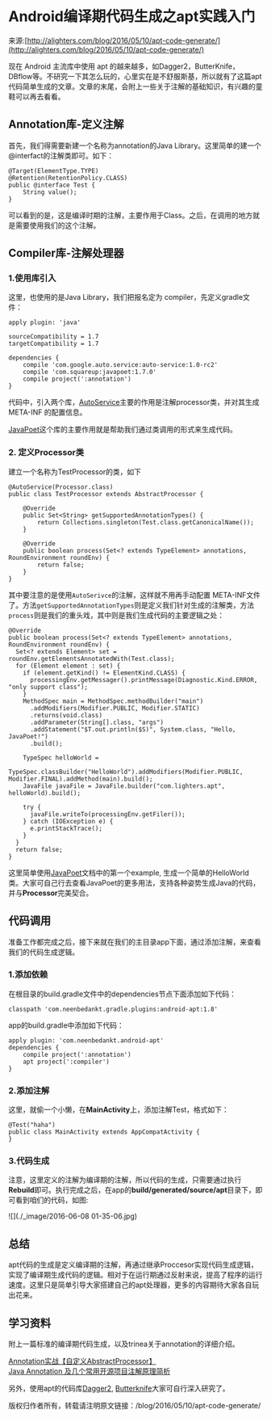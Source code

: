 # Android编译期代码生成之apt实践入门
来源:[http://alighters.com/blog/2016/05/10/apt-code-generate/](http://alighters.com/blog/2016/05/10/apt-code-generate/)

现在 Android 主流库中使用 apt 的越来越多，如Dagger2，ButterKnife，DBflow等。不研究一下其怎么玩的，心里实在是不舒服斯基，所以就有了这篇apt代码简单生成的文章。文章的末尾，会附上一些关于注解的基础知识，有兴趣的童鞋可以再去看看。

## Annotation库-定义注解

首先，我们得需要新建一个名称为annotation的Java Library。这里简单的建一个@interfact的注解类即可。如下：

```
@Target(ElementType.TYPE)
@Retention(RetentionPolicy.CLASS)
public @interface Test {
    String value();
}
```

可以看到的是，这是编译时期的注解，主要作用于Class。之后，在调用的地方就是需要使用我们的这个注解。

## Compiler库-注解处理器

### 1.使用库引入

这里，也使用的是Java Library，我们把报名定为 compiler，先定义gradle文件：

```
apply plugin: 'java'

sourceCompatibility = 1.7
targetCompatibility = 1.7

dependencies {
    compile 'com.google.auto.service:auto-service:1.0-rc2'
    compile 'com.squareup:javapoet:1.7.0'
    compile project(':annotation')
}
```

代码中，引入两个库，[AutoService](https://github.com/google/auto/blob/master/service%2FREADME.md)主要的作用是注解processor类，并对其生成 META-INF 的配置信息。

[JavaPoet](https://github.com/square/javapoet)这个库的主要作用就是帮助我们通过类调用的形式来生成代码。

### 2. 定义Processor类

建立一个名称为TestProcessor的类，如下

```
@AutoService(Processor.class)
public class TestProcessor extends AbstractProcessor {

    @Override
    public Set<String> getSupportedAnnotationTypes() {
        return Collections.singleton(Test.class.getCanonicalName());
    }

    @Override
    public boolean process(Set<? extends TypeElement> annotations, RoundEnvironment roundEnv) {
        return false;
    }
}
```

其中要注意的是使用`AutoSerivce`的注解，这样就不用再手动配置 META-INF文件了。方法`getSupportedAnnotationTypes`则是定义我们针对生成的注解类，方法`process`则是我们的重头戏，其中则是我们生成代码的主要逻辑之处：

```
@Override
public boolean process(Set<? extends TypeElement> annotations, RoundEnvironment roundEnv) {
  Set<? extends Element> set = roundEnv.getElementsAnnotatedWith(Test.class);
  for (Element element : set) {
    if (element.getKind() != ElementKind.CLASS) {
      processingEnv.getMessager().printMessage(Diagnostic.Kind.ERROR, "only support class");
    }
    MethodSpec main = MethodSpec.methodBuilder("main")
      .addModifiers(Modifier.PUBLIC, Modifier.STATIC)
      .returns(void.class)
      .addParameter(String[].class, "args")
      .addStatement("$T.out.println($S)", System.class, "Hello, JavaPoet!")
      .build();

    TypeSpec helloWorld =
      TypeSpec.classBuilder("HelloWorld").addModifiers(Modifier.PUBLIC, Modifier.FINAL).addMethod(main).build();
    JavaFile javaFile = JavaFile.builder("com.lighters.apt", helloWorld).build();

    try {
      javaFile.writeTo(processingEnv.getFiler());
    } catch (IOException e) {
      e.printStackTrace();
    }
  }
  return false;
}
```

这里简单使用[JavaPoet](https://github.com/square/javapoet)文档中的第一个example, 生成一个简单的HelloWorld类。大家可自己行去查看JavaPoet的更多用法，支持各种姿势生成Java的代码，并与**Processor**完美契合。

## 代码调用

准备工作都完成之后，接下来就在我们的主目录app下面，通过添加注解，来查看我们的代码生成逻辑。

### 1.添加依赖

在根目录的build.gradle文件中的dependencies节点下面添加如下代码：

```
classpath 'com.neenbedankt.gradle.plugins:android-apt:1.8'
```
app的build.gradle中添加如下代码：

```
apply plugin: 'com.neenbedankt.android-apt'
dependencies {
    compile project(':annotation')
    apt project(':compiler')
}
```

### 2.添加注解

这里，就偷一个小懒，在**MainActivity**上，添加注解Test，格式如下：

```
@Test("haha")
public class MainActivity extends AppCompatActivity {
}
```

### 3.代码生成

注意，这里定义的注解为编译期的注解，所以代码的生成，只需要通过执行**Rebuild**即可。执行完成之后，在app的**build/generated/source/apt**目录下，即可看到咱们的代码，如图: 

![](./_image/2016-06-08 01-35-06.jpg)

## 总结

apt代码的生成是定义编译期的注解，再通过继承Proccesor实现代码生成逻辑，实现了编译期生成代码的逻辑。相对于在运行期通过反射来说，提高了程序的运行速度。这里只是简单引导大家搭建自己的apt处理器，更多的内容期待大家各自玩出花来。

## 学习资料

附上一篇标准的编译期代码生成，以及trinea关于annotation的详细介绍。

[Annotation实战【自定义AbstractProcessor】](http://www.cnblogs.com/avenwu/p/4173899.html)<br/>
[Java Annotation 及几个常用开源项目注解原理简析](http://www.trinea.cn/android/java-annotation-android-open-source-analysis/)<br/>

另外，使用apt的代码库[Dagger2](), [Butterknife]()大家可自行深入研究了。

版权归作者所有，转载请注明原文链接：/blog/2016/05/10/apt-code-generate/